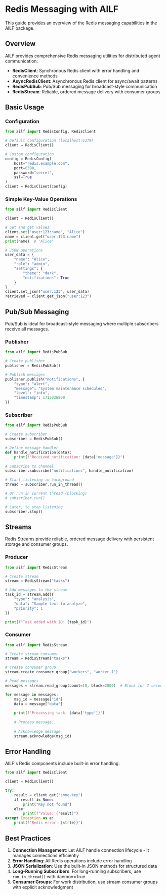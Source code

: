 # Redis Messaging with AILF

This guide provides an overview of the Redis messaging capabilities in the AILF package.

## Overview

AILF provides comprehensive Redis messaging utilities for distributed agent communication:

- **RedisClient**: Synchronous Redis client with error handling and convenience methods
- **AsyncRedisClient**: Asynchronous Redis client for async/await patterns
- **RedisPubSub**: Pub/Sub messaging for broadcast-style communication
- **RedisStream**: Reliable, ordered message delivery with consumer groups

## Basic Usage

### Configuration

```python
from ailf import RedisConfig, RedisClient

# Default configuration (localhost:6379)
client = RedisClient()

# Custom configuration
config = RedisConfig(
    host="redis.example.com",
    port=6380,
    password="secret",
    ssl=True
)
client = RedisClient(config)
```

### Simple Key-Value Operations

```python
from ailf import RedisClient

client = RedisClient()

# Set and get values
client.set("user:123:name", "Alice")
name = client.get("user:123:name")
print(name)  # 'Alice'

# JSON operations
user_data = {
    "name": "Alice",
    "role": "admin",
    "settings": {
        "theme": "dark",
        "notifications": True
    }
}
client.set_json("user:123", user_data)
retrieved = client.get_json("user:123")
```

## Pub/Sub Messaging

Pub/Sub is ideal for broadcast-style messaging where multiple subscribers receive all messages.

### Publisher

```python
from ailf import RedisPubSub

# Create publisher
publisher = RedisPubSub()

# Publish messages
publisher.publish("notifications", {
    "type": "alert",
    "message": "System maintenance scheduled",
    "level": "info",
    "timestamp": 1715026800
})
```

### Subscriber

```python
from ailf import RedisPubSub

# Create subscriber
subscriber = RedisPubSub()

# Define message handler
def handle_notification(data):
    print(f"Received notification: {data['message']}")
    
# Subscribe to channel
subscriber.subscribe("notifications", handle_notification)

# Start listening in background
thread = subscriber.run_in_thread()

# Or run in current thread (blocking)
# subscriber.run()

# Later, to stop listening
subscriber.stop()
```

## Streams

Redis Streams provide reliable, ordered message delivery with persistent storage and consumer groups.

### Producer

```python
from ailf import RedisStream

# Create stream
stream = RedisStream("tasks")

# Add messages to the stream
task_id = stream.add({
    "type": "analysis",
    "data": "Sample text to analyze",
    "priority": 1
})

print(f"Task added with ID: {task_id}")
```

### Consumer

```python
from ailf import RedisStream

# Create stream consumer
stream = RedisStream("tasks")

# Create consumer group
stream.create_consumer_group("workers", "worker-1")

# Read messages
messages = stream.read_group(count=10, block=2000)  # Block for 2 seconds

for message in messages:
    msg_id = message["id"]
    data = message["data"]
    
    print(f"Processing task: {data['type']}")
    
    # Process message...
    
    # Acknowledge message
    stream.acknowledge(msg_id)
```

## Error Handling

AILF's Redis components include built-in error handling:

```python
from ailf import RedisClient

client = RedisClient()

try:
    result = client.get("some-key")
    if result is None:
        print("Key not found")
    else:
        print(f"Value: {result}")
except Exception as e:
    print(f"Redis error: {str(e)}")
```

## Best Practices

1. **Connection Management**: Let AILF handle connection lifecycle - it manages connections efficiently
2. **Error Handling**: All Redis operations include error handling
3. **JSON Serialization**: Use the built-in JSON methods for structured data
4. **Long-Running Subscribers**: For long-running subscribers, use `run_in_thread()` with daemon=True
5. **Consumer Groups**: For work distribution, use stream consumer groups with explicit acknowledgment
